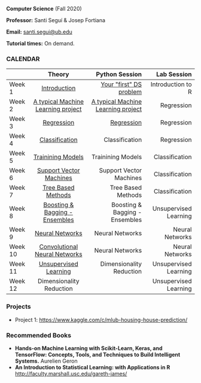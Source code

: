 **Computer Science** (Fall 2020)

**Professor:** Santi Seguí & Josep Fortiana

**Email:** santi.segui@ub.edu

**Tutorial times:** On demand.



### CALENDAR

|               | Theory                                | Python Session                       | Lab Session             |
| ------------- |:-------------:                        | -----:                              | -----:                |
|Week 1         | [Introduction](slides/ML1.pdf)        | [Your "first" DS problem](pages/01_your_first_ds_problem.md)                                     | Introduction to R     | 
|Week 2         | [A typical Machine Learning project](slides/ML2.pdf)     |  [A typical Machine Learning project](pages/02_typicalMachineLearningProject.md)          | Regression            | 
|Week 3         | [Regression](slides/ML3.pdf)         | [Regression](pages/03_regression.md)          | Regression            | 
|Week 4         | [Classification](slides/ML4.pdf)                        | Classification             | Regression            | 
|Week 5         | [Trainining Models](slides/ML5.pdf)                     | Trainining Models          | Classification        | 
|Week 6         | [Support Vector Machines](slides/ML6.pdf)               | Support Vector Machines    | Classification        | 
|Week 7         | [Tree Based Methods](slides/ML7.pdf)                    | Tree Based Methods         | Classification        | 
|Week 8         | [Boosting & Bagging - Ensembles](slides/ML7.pdf)        | Boosting & Bagging - Ensembles | Unsupervised Learning | 
|Week 9         | [Neural Networks](slides/ML8.pdf)                       | Neural Networks                | Neural Networks       |
|Week 10        | [Convolutional Neural Networks](slides/ML9.pdf)         |Neural Networks                 | Neural Networks       | 
|Week 11        | [Unsupervised Learning](slides/ML10.pdf)                | Dimensionality Reduction       | Unsupervised Learning | 
|Week 12        | Dimensionality Reduction              |      | Unsupervised Learning | 
 

### Projects
+ Project 1: https://www.kaggle.com/c/mlub-housing-house-prediction/


### Recommended Books 
+ **Hands-on Machine Learning with Scikit-Learn, Keras, and TensorFlow: Concepts, Tools, and Techniques to Build Intelligent Systems.** Aurelien Geron
+ **An Introduction to Statistical Learning: with Applications in R**  http://faculty.marshall.usc.edu/gareth-james/
